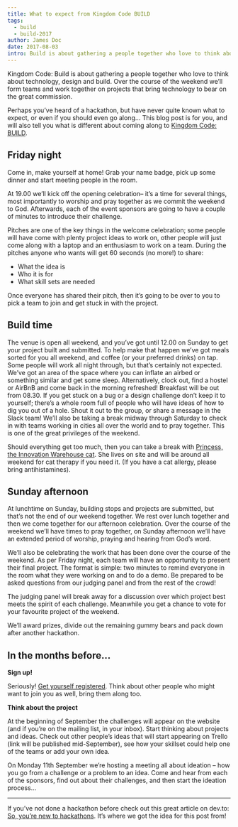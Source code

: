 ```yaml
---
title: What to expect from Kingdom Code BUILD
tags:
  - build
  - build-2017
author: James Doc
date: 2017-08-03
intro: Build is about gathering a people together who love to think about technology; design and build. Over the course of the weekend we’ll form teams and work together on projects that bring technology to bear on the great commission…
---
```


Kingdom Code: Build is about gathering a people together who love to think about technology, design and build. Over the course of the weekend we’ll form teams and work together on projects that bring technology to bear on the great commission.

Perhaps you’ve heard of a hackathon, but have never quite known what to expect, or even if you should even go along… This blog post is for you, and will also tell you what is different about coming along to [Kingdom Code: BUILD](https://kingdomcode.org.uk/build).

## Friday night

Come in, make yourself at home! Grab your name badge, pick up some dinner and start meeting people in the room.

At 19.00 we’ll kick off the opening celebration– it’s a time for several things, most importantly to worship and pray together as we commit the weekend to God. Afterwards, each of the event sponsors are going to have a couple of minutes to introduce their challenge.

Pitches are one of the key things in the welcome celebration; some people will have come with plenty project ideas to work on, other people will just come along with a laptop and an enthusiasm to work on a team. During the pitches anyone who wants will get 60 seconds (no more!) to share:

- What the idea is
- Who it is for
- What skill sets are needed

Once everyone has shared their pitch, then it’s going to be over to you to pick a team to join and get stuck in with the project.

## Build time

The venue is open all weekend, and you’ve got until 12.00 on Sunday to get your project built and submitted. To help make that happen we’ve got meals sorted for you all weekend, and coffee (or your preferred drinks) on tap.
Some people will work all night through, but that’s certainly not expected. We’ve got an area of the space where you can inflate an airbed or something similar and get some sleep. Alternatively, clock out, find a hostel or AirBnB and come back in the morning refreshed! Breakfast will be out from 08.30.
If you get stuck on a bug or a design challenge don’t keep it to yourself; there’s a whole room full of people who will have ideas of how to dig you out of a hole. Shout it out to the group, or share a message in the Slack team!
We’ll also be taking a break midway through Saturday to check in with teams working in cities all over the world and to pray together. This is one of the great privileges of the weekend.

Should everything get too much, then you can take a break with [Princess, the Innovation Warehouse cat](https://twitter.com/IWStartupCat). She lives on site and will be around all weekend for cat therapy if you need it. (If you have a cat allergy, please bring antihistamines).

## Sunday afternoon

At lunchtime on Sunday, building stops and projects are submitted, but that’s not the end of our weekend together. We rest over lunch together and then we come together for our afternoon celebration. Over the course of the weekend we’ll have times to pray together, on Sunday afternoon we’ll have an extended period of worship, praying and hearing from God’s word.

We’ll also be celebrating the work that has been done over the course of the weekend. As per Friday night, each team will have an opportunity to present their final project. The format is simple: two minutes to remind everyone in the room what they were working on and to do a demo. Be prepared to be asked questions from our judging panel and from the rest of the crowd!

The judging panel will break away for a discussion over which project best meets the spirit of each challenge. Meanwhile you get a chance to vote for your favourite project of the weekend.

We’ll award prizes, divide out the remaining gummy bears and pack down after another hackathon.

## In the months before…

**Sign up!**

Seriously! [Get yourself registered](https://kingdomcode.org.uk/build). Think about other people who might want to join you as well, bring them along too.

**Think about the project**

At the beginning of September the challenges will appear on the website (and if you’re on the mailing list, in your inbox). Start thinking about projects and ideas. Check out other people’s ideas that will start appearing on Trello (link will be published mid-September), see how your skillset could help one of the teams or add your own idea.

On Monday 11th September we’re hosting a meeting all about ideation – how you go from a challenge or a problem to an idea. Come and hear from each of the sponsors, find out about their challenges, and then start the ideation process…

<hr />

If you’ve not done a hackathon before check out this great article on dev.to: [So, you’re new to hackathons](https://web.archive.org/web/20180612051033/https://dev.to/kimcodes/so-youre-new-to-hackathons). It’s where we got the idea for this post from!
